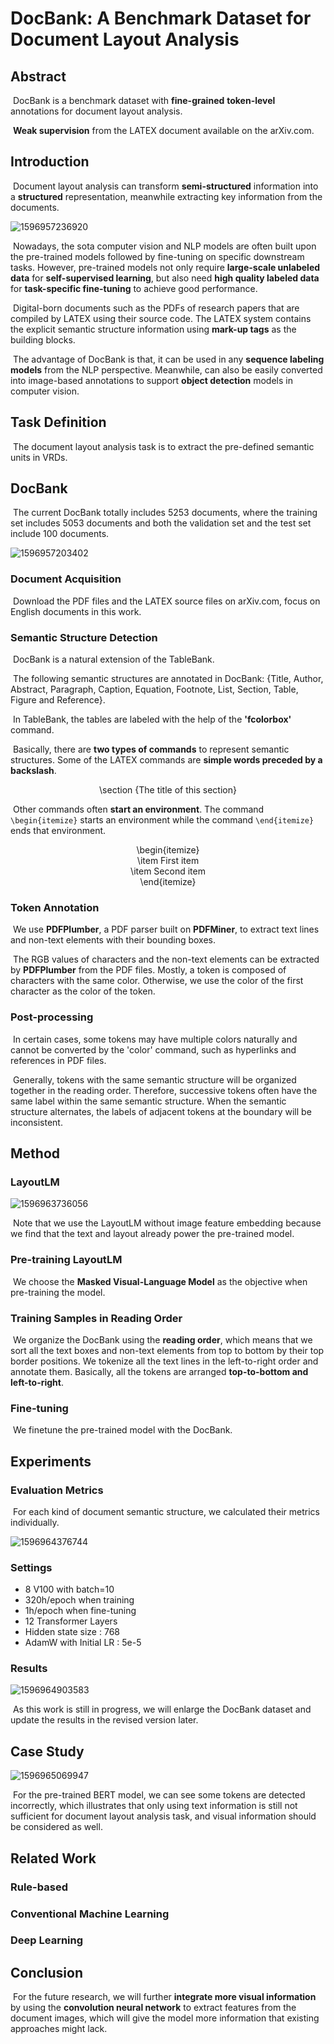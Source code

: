 # DocBank: A Benchmark Dataset for Document Layout Analysis

## Abstract

​		DocBank is a benchmark dataset with **fine-grained** **token-level** annotations for document layout analysis.  

​		**Weak supervision** from the LATEX document available on the arXiv.com.

## Introduction

​		Document layout analysis can transform **semi-structured** information into a **structured** representation, meanwhile extracting key information from the documents.  

![1596957236920](C:\Users\yi\AppData\Roaming\Typora\typora-user-images\1596957236920.png)

​		Nowadays, the sota computer vision and NLP models are often built upon the pre-trained models followed by fine-tuning on specific downstream tasks. However, pre-trained models not only require **large-scale unlabeled data** for **self-supervised learning**, but also need **high quality labeled data** for **task-specific fine-tuning** to achieve good performance.

​		Digital-born documents such as the PDFs of research papers that are compiled by LATEX using their source code. The LATEX system contains the explicit semantic structure information using **mark-up tags** as the building blocks.  

​		The advantage of DocBank is that, it can be used in any **sequence labeling models** from the NLP perspective. Meanwhile, can also be easily converted into image-based annotations to support **object detection** models in computer vision.  

## Task Definition

​		The document layout analysis task is to extract the pre-defined semantic units in VRDs.

## DocBank

​		The current DocBank totally includes 5253 documents, where the training set includes 5053 documents and both the validation set and the test set include 100 documents.

![1596957203402](C:\Users\yi\AppData\Roaming\Typora\typora-user-images\1596957203402.png)

### Document Acquisition

​		Download the PDF files and the LATEX source files on arXiv.com, focus on English documents in this work.

### Semantic Structure Detection

​		DocBank is a natural extension of the TableBank.  

​		The following semantic structures are annotated in DocBank: {Title, Author, Abstract, Paragraph, Caption, Equation, Footnote, List, Section, Table, Figure and Reference}.  

​		In TableBank, the tables are labeled with the help of the **'fcolorbox'** command.  

​		Basically, there are **two types of commands** to represent semantic structures. Some of the LATEX commands are **simple words preceded by a backslash**.

<center> \section {The title of this section} </center>

​		Other commands often **start an environment**. The command ```\begin{itemize}``` starts an environment while the command ```\end{itemize}``` ends that environment.

<center>
    \begin{itemize} <br>
    	\item First item <br>
    	\item Second item <br>
    \end{itemize}
</center>

### Token Annotation

​		We use **PDFPlumber**, a PDF parser built on **PDFMiner**, to extract text lines and non-text elements with their bounding boxes.  

​		The RGB values of characters and the non-text elements can be extracted by **PDFPlumber** from the PDF files. Mostly, a token is composed of characters with the same color. Otherwise, we use the color of the first character as the color of the token.  

### Post-processing

​		In certain cases, some tokens may have multiple colors naturally and cannot be converted by the 'color' command, such as hyperlinks and references in PDF files.  

​		Generally, tokens with the same semantic structure will be organized together in the reading order. Therefore, successive tokens often have the same label within the same semantic structure. When the semantic structure alternates, the labels of adjacent tokens at the boundary will be inconsistent.

## Method

### LayoutLM

![1596963736056](C:\Users\yi\AppData\Roaming\Typora\typora-user-images\1596963736056.png)

​		Note that we use the LayoutLM without image feature embedding because we find that the text and layout already power the pre-trained model.

### Pre-training LayoutLM

​		We choose the **Masked Visual-Language Model** as the objective when pre-training the model.

### Training Samples in Reading Order

​		We organize the DocBank using the **reading order**, which means that we sort all the text boxes and non-text elements from top to bottom by their top border positions. We tokenize all the text lines in the left-to-right order and annotate them. Basically, all the tokens are arranged **top-to-bottom and left-to-right**.

### Fine-tuning

​		We finetune the pre-trained model with the DocBank.

## Experiments

### Evaluation Metrics

​		For each kind of document semantic structure, we calculated their metrics individually.

![1596964376744](C:\Users\yi\AppData\Roaming\Typora\typora-user-images\1596964376744.png)

### Settings

- 8 V100 with batch=10
- 320h/epoch when training
- 1h/epoch when fine-tuning
- 12 Transformer Layers
- Hidden state size : 768
- AdamW with Initial LR : 5e-5

### Results

![1596964903583](C:\Users\yi\AppData\Roaming\Typora\typora-user-images\1596964903583.png)

​		As this work is still in progress, we will enlarge the DocBank dataset and update the results in the revised version later.  

## Case Study

![1596965069947](C:\Users\yi\AppData\Roaming\Typora\typora-user-images\1596965069947.png)

​		For the pre-trained BERT model, we can see some tokens are detected incorrectly, which illustrates that only using text information is still not sufficient for document layout analysis task, and visual information should be considered as well.

## Related Work

### Rule-based

### Conventional Machine Learning

### Deep Learning



## Conclusion

​		For the future research, we will further **integrate more visual information** by using the **convolution neural network** to extract features from the document images, which will give the model more information that existing approaches might lack.
